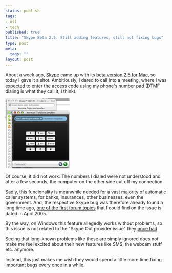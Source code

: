 ```yaml
--- 
status: publish
tags: 
- osl
- tech
published: true
title: "Skype Beta 2.5: Still adding features, still not fixing bugs"
type: post
meta: 
  tags: ""
layout: post
---
```

About a week ago, <a href="http://skype.com">Skype</a> came up with its <a href="http://www.skype.com/download/skype/macosx/25beta.html">beta version 2.5 for Mac</a>, so today I gave it a shot. Ambitiously, I dared to call into a meeting, where I was expected to enter the access code using my phone's number pad (<a href="http://en.wikipedia.org/wiki/Dual-tone_multi-frequency">DTMF</a> dialing is what they call it, I think).

<img id="image136" src="/media/wp/2006/11/skype-dtmf.jpg" alt="Skype's built in dial pad" class="center" />

Of course, it did not work: The numbers I dialed were not understood and after a few seconds, the computer on the other side cut off my connection.

Sadly, this funcionality is meanwhile needed for a vast majority of automatic caller systems, for banks, insurances, other businesses, even the government. And, the respective Skype bug was therefore already found a long time ago, <a href="http://forum.skype.com/index.php?showtopic=25457">one of the first forum topics</a> that I could find on the issue is dated in April 2005.

By the way, on Windows this feature allegedly works without problems, so this issue is not related to the "Skype Out provider issue" they <a href="http://www.skypejournal.com/blog/archives/2005/03/dtmf_tones_fail.php">once had</a>.

Seeing that long-known problems like these are simply ignored does not make me feel excited about their new features like SMS, the webcam stuff etc. anymore.

Instead, this just makes me wish they would spend a little more time fixing important bugs every once in a while.
